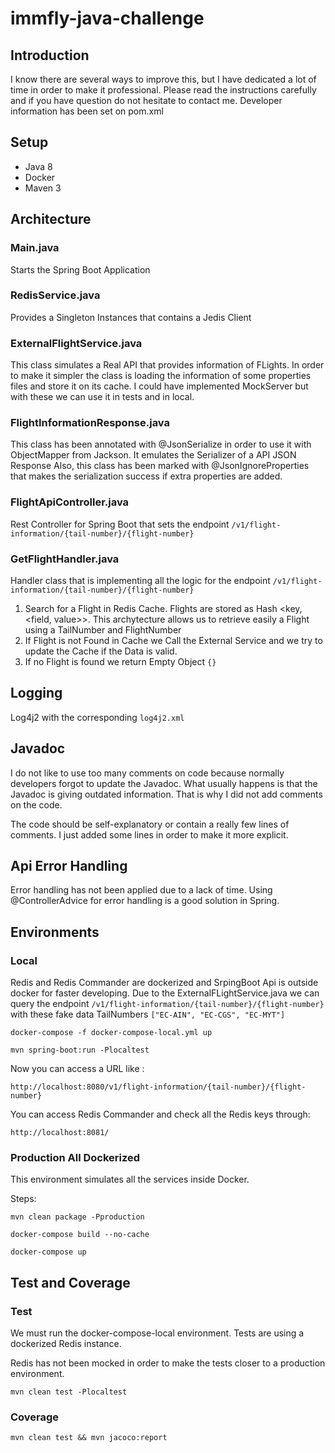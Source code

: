 # immfly-java-challenge

## Introduction
I know there are several ways to improve this, but I have dedicated a lot of time in order to make it professional.
Please read the instructions carefully and if you have question do not hesitate to contact me. Developer information has been set on pom.xml

## Setup
- Java 8
- Docker
- Maven 3

## Architecture
### Main.java
Starts the Spring Boot Application
### RedisService.java
Provides a Singleton Instances that contains a Jedis Client
### ExternalFlightService.java
This class simulates a Real API that provides information of FLights. In order to make it simpler the class is loading the information of some properties files and store it on its cache.
I could have implemented MockServer but with these we can use it in tests and in local.
### FlightInformationResponse.java
This class has been annotated with @JsonSerialize in order to use it with ObjectMapper from Jackson.
It emulates the Serializer of a API JSON Response
Also, this class has been marked with @JsonIgnoreProperties that makes the serialization success if extra properties are added.
### FlightApiController.java
Rest Controller for Spring Boot that sets the endpoint ```/v1/flight-information/{tail-number}/{flight-number}```
### GetFlightHandler.java
Handler class that is implementing all the logic for the endpoint ```/v1/flight-information/{tail-number}/{flight-number}```
1. Search for a Flight in Redis Cache. Flights are stored as Hash <key, <field, value>>. This archytecture allows us to retrieve easily a Flight using a TailNumber and FlightNumber
2. If Flight is not Found in Cache we Call the External Service and we try to update the Cache if the Data is valid.
3. If no Flight is found we return Empty Object ````{}````
## Logging
Log4j2 with the corresponding ```log4j2.xml```

## Javadoc
I do not like to use too many comments on code because normally developers forgot to update the Javadoc.
What usually happens is that the Javadoc is giving outdated information.
That is why I did not add comments on the code.

The code should be self-explanatory or contain a really few lines of comments.
I just added some lines in order to make it more explicit.

## Api Error Handling
Error handling has not been applied due to a lack of time.
Using @ControllerAdvice for error handling is a good solution in Spring.

## Environments

### Local
Redis and Redis Commander are dockerized and SrpingBoot Api is outside docker for faster developing.
Due to the ExternalFLightService.java we can query the endpoint ``````/v1/flight-information/{tail-number}/{flight-number}`````` with these fake data TailNumbers ```["EC-AIN", "EC-CGS", "EC-MYT"]```

```docker-compose -f docker-compose-local.yml up```

```mvn spring-boot:run -Plocaltest```


Now you can access a URL like :

```http://localhost:8080/v1/flight-information/{tail-number}/{flight-number}```

You can access Redis Commander and check all the Redis keys through:

```http://localhost:8081/```

### Production All Dockerized
This environment simulates all the services inside Docker.

Steps:

```mvn clean package -Pproduction```


```docker-compose build --no-cache```


```docker-compose up```

## Test and Coverage
### Test
We must run the docker-compose-local environment. Tests are using a dockerized Redis instance.

Redis has not been mocked in order to make the tests closer to a production environment.

```mvn clean test -Plocaltest```
### Coverage
```mvn clean test && mvn jacoco:report```


